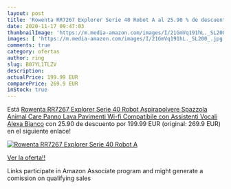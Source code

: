 ```yaml
---
layout: post
title: 'Rowenta RR7267 Explorer Serie 40 Robot A al 25.90 % de descuento'
date: 2020-11-17 09:47:03
thumbnailImage: 'https://m.media-amazon.com/images/I/21GmVq191hL._SL200_.jpg'
images: [ 'https://m.media-amazon.com/images/I/21GmVq191hL._SL200_.jpg' ]
comments: true
category: ofertas
author: ring
slug: B07YL1TLZV
description:
actualPrice: 199.99 EUR
comparePrice: 269.9 EUR
inStock: true
---
```


Está [Rowenta RR7267 Explorer Serie 40 Robot Aspirapolvere Spazzola Animal Care  Panno Lava Pavimenti  Wi-fi  Compatibile con Assistenti Vocali  Alexa  Bianco](https://www.amazon.it/dp/B07YL1TLZV/?tag=tolees00-21) con 25.90 de descuento por 199.99 EUR (original: 269.9 EUR) en el siguiente enlace!

[![Rowenta RR7267 Explorer Serie 40 Robot A](https://m.media-amazon.com/images/I/21GmVq191hL._SL200_.jpg)](https://www.amazon.it/dp/B07YL1TLZV/?tag=tolees00-21)

[Ver la oferta!!](https://www.amazon.it/dp/B07YL1TLZV/?tag=tolees00-21)

Links participate in Amazon Associate program and might generate a comission on qualifying sales


